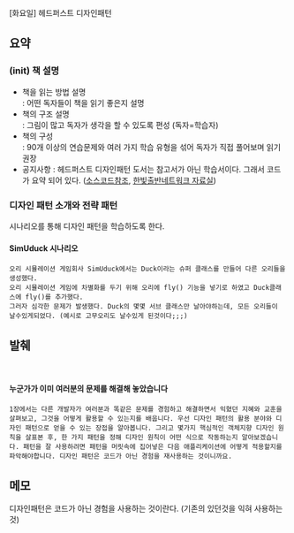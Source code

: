 [화요일] 헤드퍼스트 디자인패턴

## 요약

### (init) 책 설명

* 책을 읽는 방법 설명 </br>
: 어떤 독자들이 책을 읽기 좋은지 설명
* 책의 구조 설명 </br>
: 그림이 많고 독자가 생각을 할 수 있도록 편성 (독자=학습자)
* 책의 구성 </br>
: 90개 이상의 연습문제와 여러 가지 학습 유형을 섞어 독자가 직접 풀어보며 읽기 권장
* 공지사항
: 헤드퍼스트 디자인패턴 도서는 참고서가 아닌 학습서이다. 그래서 코드가 요약 되어 있다. ([소스코드참조](https://wickedlysmart.com/head-first-design-patterns/), [한빛출반네트워크 자료실](https://www.hanbit.co.kr/support/supplement_list.html))

### 디자인 패턴 소개와 전략 패턴

시나리오를 통해 디자인 패턴을 학습하도록 한다.

#### SimUduck 시나리오
    오리 시뮬레이션 게임회사 SimUduck에서는 Duck이라는 슈퍼 클래스를 만들어 다른 오리들을 생성했다.
    오리 시뮬레이션 게임에 차별화를 두기 위해 오리에 fly() 기능을 넣기로 하였고 Duck클래스에 fly()를 추가했다.
    그러자 심각한 문제가 발생했다. Duck의 몇몇 서브 클래스만 날아야하는데, 모든 오리들이 날수있게되었다. (예시로 고무오리도 날수있게 된것이다;;;)


## 발췌
</br>

#### 누군가가 이미 여러분의 문제를 해결해 놓았습니다
    1장에서는 다른 개발자가 여러분과 똑같은 문제를 경험하고 해결하면서 익혔던 지혜와 교훈을 살펴보고, 그것을 어떻게 활용할 수 있는지를 배웁니다. 우선 디자인 패턴의 활용 분야와 디자인 패턴으로 얻을 수 있는 장접을 알아봅니다. 그리고 몇가지 핵심적인 객체지향 디자인 원칙을 살표본 후, 한 가지 패턴을 정해 디자인 원칙이 어떤 식으로 작동하는지 알아보겠습니다. 패턴을 잘 사용하려면 패턴을 머릿속에 집어넣은 다음 애플리케이션에 어떻게 적용할지를 파악해야합니다. 디자인 패턴은 코드가 아닌 경험을 재사용하는 것이니까요.

## 메모

디자인패턴은 코드가 아닌 경험을 사용하는 것이란다. (기존의 있던것을 익혀 사용하는 것)